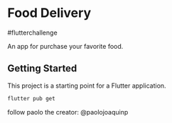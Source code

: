 # Food Delivery

\#flutterchallenge

An app for purchase your favorite food.

## Getting Started

This project is a starting point for a Flutter application.

```sh
flutter pub get
```

follow paolo the creator: @paolojoaquinp